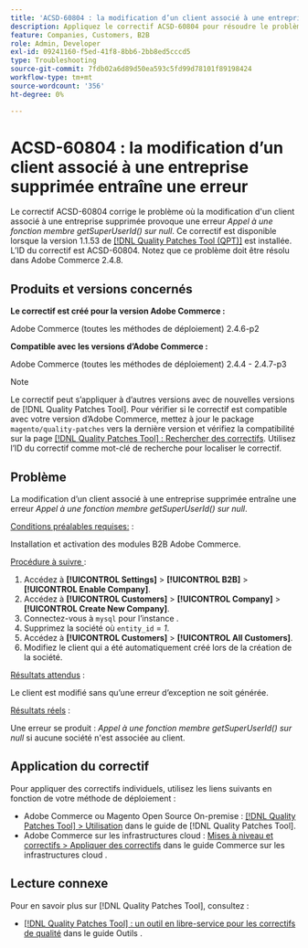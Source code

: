 ```yaml
---
title: 'ACSD-60804 : la modification d’un client associé à une entreprise supprimée entraîne une erreur'
description: Appliquez le correctif ACSD-60804 pour résoudre le problème d'Adobe Commerce où la modification d'un client associé à une société supprimée provoque une erreur *Appel à une fonction membre getSuperUserId() sur null*.
feature: Companies, Customers, B2B
role: Admin, Developer
exl-id: 09241160-f5ed-41f8-8bb6-2bb8ed5cccd5
type: Troubleshooting
source-git-commit: 7fdb02a6d89d50ea593c5fd99d78101f89198424
workflow-type: tm+mt
source-wordcount: '356'
ht-degree: 0%

---
```


# ACSD-60804 : la modification d’un client associé à une entreprise supprimée entraîne une erreur

Le correctif ACSD-60804 corrige le problème où la modification d&#39;un client associé à une entreprise supprimée provoque une erreur *Appel à une fonction membre getSuperUserId() sur null*. Ce correctif est disponible lorsque la version 1.1.53 de [[!DNL Quality Patches Tool (QPT)]](/help/tools/quality-patches-tool/quality-patches-tool-to-self-serve-quality-patches.md) est installée. L’ID du correctif est ACSD-60804. Notez que ce problème doit être résolu dans Adobe Commerce 2.4.8.

## Produits et versions concernés

**Le correctif est créé pour la version Adobe Commerce :**

Adobe Commerce (toutes les méthodes de déploiement) 2.4.6-p2

**Compatible avec les versions d’Adobe Commerce :**

Adobe Commerce (toutes les méthodes de déploiement) 2.4.4 - 2.4.7-p3

>[!NOTE]
>
>Le correctif peut s’appliquer à d’autres versions avec de nouvelles versions de [!DNL Quality Patches Tool]. Pour vérifier si le correctif est compatible avec votre version d’Adobe Commerce, mettez à jour le package `magento/quality-patches` vers la dernière version et vérifiez la compatibilité sur la page [[!DNL Quality Patches Tool] : Rechercher des correctifs](https://experienceleague.adobe.com/tools/commerce-quality-patches/index.html?lang=fr). Utilisez l’ID du correctif comme mot-clé de recherche pour localiser le correctif.

## Problème

La modification d’un client associé à une entreprise supprimée entraîne une erreur *Appel à une fonction membre getSuperUserId() sur null*.

<u>Conditions préalables requises:</u> :

Installation et activation des modules B2B Adobe Commerce.

<u>Procédure à suivre </u> :

1. Accédez à **[!UICONTROL Settings]** > **[!UICONTROL B2B]** > **[!UICONTROL Enable Company]**.
1. Accédez à **[!UICONTROL Customers]** > **[!UICONTROL Company]** > **[!UICONTROL Create New Company]**.
1. Connectez-vous à `mysql` pour l’instance .
1. Supprimez la société où `entity_id` = *1*.
1. Accédez à **[!UICONTROL Customers]** > **[!UICONTROL All Customers]**.
1. Modifiez le client qui a été automatiquement créé lors de la création de la société.

<u>Résultats attendus</u> :

Le client est modifié sans qu’une erreur d’exception ne soit générée.

<u>Résultats réels</u> :

Une erreur se produit : *Appel à une fonction membre getSuperUserId() sur null* si aucune société n&#39;est associée au client.

## Application du correctif

Pour appliquer des correctifs individuels, utilisez les liens suivants en fonction de votre méthode de déploiement :

* Adobe Commerce ou Magento Open Source On-premise : [[!DNL Quality Patches Tool] > Utilisation](/help/tools/quality-patches-tool/usage.md) dans le guide de [!DNL Quality Patches Tool].
* Adobe Commerce sur les infrastructures cloud : [Mises à niveau et correctifs > Appliquer des correctifs](https://experienceleague.adobe.com/docs/commerce-cloud-service/user-guide/develop/upgrade/apply-patches.html?lang=fr) dans le guide Commerce sur les infrastructures cloud .

## Lecture connexe

Pour en savoir plus sur [!DNL Quality Patches Tool], consultez :

* [[!DNL Quality Patches Tool] : un outil en libre-service pour les correctifs de qualité](/help/tools/quality-patches-tool/quality-patches-tool-to-self-serve-quality-patches.md) dans le guide Outils .
